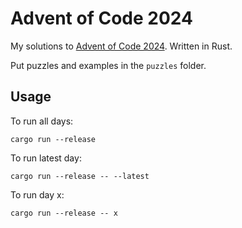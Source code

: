 # Advent of Code 2024

My solutions to [Advent of Code 2024](https://adventofcode.com/2024). Written in Rust.

Put puzzles and examples in the `puzzles` folder.  

## Usage
To run all days:
```shell
cargo run --release
```
To run latest day:
```shell
cargo run --release -- --latest
```
To run day x:
```shell
cargo run --release -- x
```
